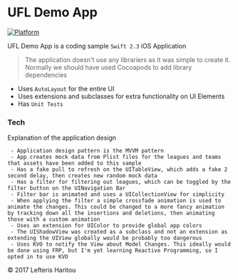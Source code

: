# UFL Demo App

[![Platform](https://img.shields.io/badge/Platform-iOS-blue.svg)](http://developer.apple.com/iOS)&nbsp;

UFL Demo App is a coding sample `Swift 2.3` iOS Application

> The application doesn't use any librariers as it was simple to create it.
> Normally we should have used Cocoapods to add library dependencies

  - Uses `AutoLayout` for the entire UI
  - Uses extensions and subclasses for extra functionality on UI Elements
  - Has `Unit Tests`

### Tech

Explanation of the application design
```
 - Application design pattern is the MVVM pattern 
 - App creates mock data from Plist files for the leagues and teams that assets have been added to this sample
 - Has a fake pull to refresh on the UITableView, which adds a fake 2 second delay, then creates new random mock data
 - Has a filter for filtering out leagues, which can be toggled by the filter button on the UINavigation Bar
 - Filter bar is animated and uses a UICollectionView for simplicity
 - When applying the filter a simple crossfade animation is used to animate the changes. This could be changed to a more fancy animation by tracking down all the insertions and deletions, then animating those with a custom animation
 - Uses an extension for UIColor to provide global app colors
 - The UIShadowView was created as a subclass and not an extension as extending the UIView globally would be probably too dangerous
 - Uses KVO to notify the View about Model Changes. This ideally would be done using FRP, but I'm yet learning Reactive Programming, so I opted in to use KVO
```

&copy; 2017 Lefteris Haritou
